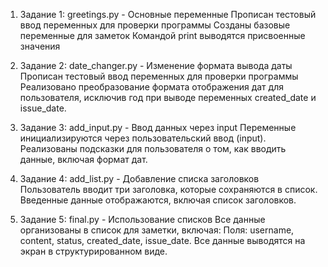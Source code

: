 1. Задание 1: greetings.py - Основные переменные
Прописан тестовый ввод переменных для проверки программы
Созданы базовые переменные для заметок
Командой print выводятся присвоенные значения

2. Задание 2: date_changer.py - Изменение формата вывода даты
Прописан тестовый ввод переменных для проверки программы
Реализовано преобразование формата отображения дат для пользователя, исключив год при выводе переменных created_date и issue_date.

3. Задание 3: add_input.py - Ввод данных через input
Переменные инициализируются через пользовательский ввод (input).
Реализованы подсказки для пользователя о том, как вводить данные, включая формат дат.

4. Задание 4: add_list.py - Добавление списка заголовков
Пользователь вводит три заголовка, которые сохраняются в список.
Введенные данные отображаются, включая список заголовков.

5. Задание 5: final.py - Использование списков
Все данные организованы в список для заметки, включая:
Поля: username, content, status, created_date, issue_date.
Все данные выводятся на экран в структурированном виде.
